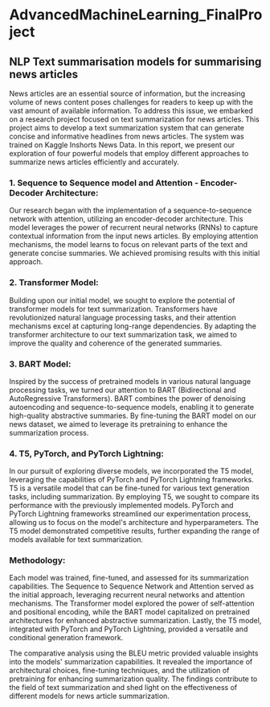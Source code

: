 # AdvancedMachineLearning_FinalProject
## NLP Text summarisation models for summarising news articles

News articles are an essential source of information, but the increasing volume of news content poses challenges for readers to keep up with the vast amount of available information. To address this issue, we embarked on a research project focused on text summarization for news articles. This project aims to develop a text summarization system that can generate concise and informative headlines from news articles. The system was trained on Kaggle Inshorts News Data. In this report, we present our exploration of four powerful models that employ different approaches to summarize news articles efficiently and accurately.

### 1. Sequence to Sequence model and Attention - Encoder-Decoder Architecture:
Our research began with the implementation of a sequence-to-sequence network with attention, utilizing an encoder-decoder architecture. This model leverages the power of recurrent neural networks (RNNs) to capture contextual information from the input news articles. By employing attention mechanisms, the model learns to focus on relevant parts of the text and generate concise summaries. We achieved promising results with this initial approach.

### 2. Transformer Model:
Building upon our initial model, we sought to explore the potential of transformer models for text summarization. Transformers have revolutionized natural language processing tasks, and their attention mechanisms excel at capturing long-range dependencies. By adapting the transformer architecture to our text summarization task, we aimed to improve the quality and coherence of the generated summaries. 

### 3. BART Model: 
Inspired by the success of pretrained models in various natural language processing tasks, we turned our attention to BART (Bidirectional and AutoRegressive Transformers). BART combines the power of denoising autoencoding and sequence-to-sequence models, enabling it to generate high-quality abstractive summaries. By fine-tuning the BART model on our news dataset, we aimed to leverage its pretraining to enhance the summarization process. 

### 4. T5, PyTorch, and PyTorch Lightning: 
In our pursuit of exploring diverse models, we incorporated the T5 model, leveraging the capabilities of PyTorch and PyTorch Lightning frameworks. T5 is a versatile model that can be fine-tuned for various text generation tasks, including summarization. By employing T5, we sought to compare its performance with the previously implemented models. PyTorch and PyTorch Lightning frameworks streamlined our experimentation process, allowing us to focus on the model's architecture and hyperparameters. The T5 model demonstrated competitive results, further expanding the range of models available for text summarization.


### Methodology:  
Each model was trained, fine-tuned, and assessed for its summarization capabilities. The Sequence to Sequence Network and Attention served as the initial approach, leveraging recurrent neural networks and attention mechanisms. The Transformer model explored the power of self-attention and positional encoding, while the BART model capitalized on pretrained architectures for enhanced abstractive summarization. Lastly, the T5 model, integrated with PyTorch and PyTorch Lightning, provided a versatile and conditional generation framework.

The comparative analysis using the BLEU metric provided valuable insights into the models' summarization capabilities. It revealed the importance of architectural choices, fine-tuning techniques, and the utilization of pretraining for enhancing summarization quality. The findings contribute to the field of text summarization and shed light on the effectiveness of different models for news article summarization.
